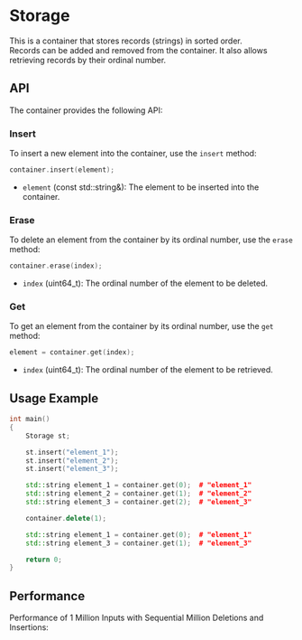 # Storage

This is a container that stores records (strings) in sorted order.  
Records can be added and removed from the container. It also allows retrieving records by their ordinal number.

## API

The container provides the following API:

### Insert

To insert a new element into the container, use the `insert` method:

```cpp
container.insert(element);
```

* `element` (const std::string&): The element to be inserted into the container.
 
### Erase

To delete an element from the container by its ordinal number, use the `erase` method:

```cpp
container.erase(index);
```

* `index` (uint64_t): The ordinal number of the element to be deleted.

### Get

To get an element from the container by its ordinal number, use the `get` method:

```cpp
element = container.get(index);
```

* `index` (uint64_t): The ordinal number of the element to be retrieved.

## Usage Example

```cpp
int main()
{
	Storage st;

	st.insert("element_1");
	st.insert("element_2");
	st.insert("element_3");

	std::string element_1 = container.get(0);  # "element_1"
	std::string element_2 = container.get(1);  # "element_2"
	std::string element_3 = container.get(2);  # "element_3"

	container.delete(1);

	std::string element_1 = container.get(0);  # "element_1"
	std::string element_3 = container.get(1);  # "element_3"

	return 0;
}
```

## Performance

Performance of 1 Million Inputs with Sequential Million Deletions and Insertions:


